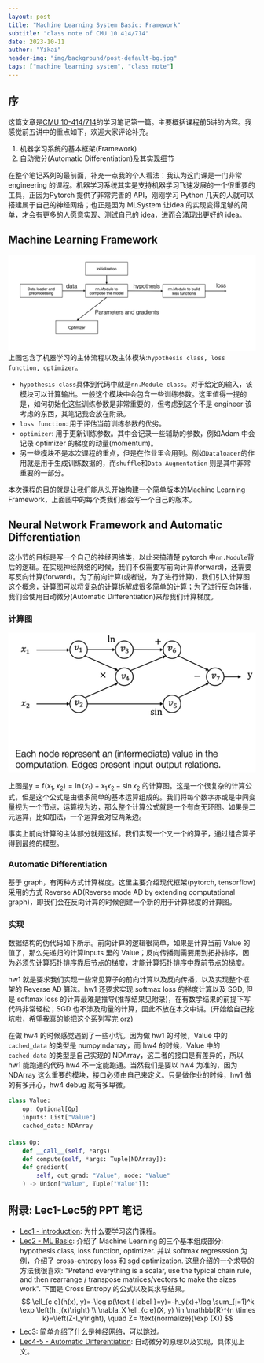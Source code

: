 ```yaml
---
layout: post
title: "Machine Learning System Basic: Framework"
subtitle: "class note of CMU 10 414/714"
date: 2023-10-11
author: "Yikai"
header-img: "img/background/post-default-bg.jpg"
tags: ["machine learning system", "class note"]
---
```


## 序

这篇文章是[CMU 10-414/714](https://dlsyscourse.org/)的学习笔记第一篇。主要概括课程前5讲的内容。我感觉前五讲中的重点如下，欢迎大家评论补充。

1. 机器学习系统的基本框架(Framework)
2. 自动微分(Automatic Differentiation)及其实现细节

在整个笔记系列的最前面，补充一点我的个人看法：我认为这门课是一门非常 engineering 的课程。机器学习系统其实是支持机器学习飞速发展的一个很重要的工具，正因为Pytorch 提供了非常完善的 API，刚刚学习 Python 几天的人就可以搭建属于自己的神经网络；也正是因为 MLSystem 让idea 的实现变得足够的简单，才会有更多的人愿意实现、测试自己的 idea，进而会涌现出更好的 idea。

## Machine Learning Framework

![img](img/notes/MLsystem_pic1.PNG)
上图包含了机器学习的主体流程以及主体模块:`hypothesis class, loss function, optimizer`。

- `hypothesis class`具体到代码中就是`nn.Module class`。对于给定的输入，该模块可以计算输出。一般这个模块中会包含一些训练参数。这里值得一提的是，如何初始化这些训练参数是非常重要的，但考虑到这个不是 engineer 该考虑的东西，其笔记我会放在附录。
- `loss function`: 用于评估当前训练参数的优劣。
- `optimizer`: 用于更新训练参数。其中会记录一些辅助的参数，例如Adam 中会记录 optimizer 的梯度的动量(momentum)。
- 另一些模块不是本次课程的重点，但是在作业里会用到。例如`Dataloader`的作用就是用于生成训练数据的，而`shuffle`和`Data Augmentation` 则是其中非常重要的一部分。

本次课程的目的就是让我们能从头开始构建一个简单版本的Machine Learning Framework，上面图中的每个类我们都会写一个自己的版本。

## Neural Network Framework and Automatic Differentiation

这小节的目标是写一个自己的神经网络类，以此来搞清楚 pytorch 中`nn.Module`背后的逻辑。在实现神经网络的时候，我们不仅需要写前向计算(forward)，还需要写反向计算(forward)。为了前向计算(或者说，为了进行计算)，我们引入计算图这个概念，计算图可以将复杂的计算拆解成很多简单的计算；为了进行反向转播，我们会使用自动微分(Automatic Differentiation)来帮我们计算梯度。

### 计算图

![img](img/notes/ComputationGraph.png)

上图是$\mathrm{y}=\mathrm{f}\left(x_1, x_2\right)=\ln \left(x_1\right)+x_1 x_2-\sin x_2$ 的计算图。这是一个很复杂的计算公式，但是这个公式是由很多简单的基本运算组成的。我们将每个数字亦或是中间变量视为一个节点，运算视为边，那么整个计算公式就是一个有向无环图。如果是二元运算，比如加法，一个运算会对应两条边。

事实上前向计算的主体部分就是这样。我们实现一个又一个的算子，通过组合算子得到最终的模型。

### Automatic Differentiation

基于 graph，有两种方式计算梯度。这里主要介绍现代框架(pytorch, tensorflow)采用的方式 Reverse AD(Reverse mode AD by extending computational graph)，即我们会在反向计算的时候创建一个新的用于计算梯度的计算图。

### 实现

数据结构的伪代码如下所示。前向计算的逻辑很简单，如果是计算当前 Value 的值了，那么先递归的计算inputs 里的 Value；反向传播则需要用到拓扑排序，因为必须先计算拓扑排序靠后节点的梯度，才能计算拓扑排序中靠前节点的梯度。

hw1 就是要求我们实现一些常见算子的前向计算以及反向传播，以及实现整个框架的 Reverse AD 算法。hw1 还要求实现 softmax loss 的梯度计算以及 SGD, 但是 softmax loss 的计算最难是推导(推荐结果见附录)，在有数学结果的前提下写代码非常轻松；SGD 也不涉及动量的计算，因此不放在本文中讲。(开始给自己挖坑啦，希望我真的能把这个系列写完 orz)

在做 hw4 的时候感觉遇到了一些小坑。因为做 hw1 的时候，Value 中的 `cached_data` 的类型是 numpy.ndarray，而 hw4 的时候，Value 中的`cached_data` 的类型是自己实现的 NDArray，这二者的接口是有差异的，所以 hw1 能跑通的代码 hw4 不一定能跑通。当然我们是要以 hw4 为准的，因为 NDArray 这么重要的模块，接口必须由自己来定义。只是做作业的时候，hw1 做的有多开心，hw4 debug 就有多卑微。

```python
class Value:
    op: Optional[Op]
    inputs: List["Value"]
    cached_data: NDArray 
    
class Op:
    def __call__(self, *args)
    def compute(self, *args: Tuple[NDArray]):
    def gradient(
        self, out_grad: "Value", node: "Value"
    ) -> Union["Value", Tuple["Value"]]:
```

## 附录: Lec1-Lec5的 PPT 笔记

- [Lec1 - introduction](https://dlsyscourse.org/slides/intro.pdf): 为什么要学习这门课程。
- [Lec2 - ML Basic](https://dlsyscourse.org/slides/softmax_regression.pdf): 介绍了 Machine Learning 的三个基本组成部分: hypothesis class, loss function, optimizer. 并以 softmax regresssion 为例，介绍了 cross-entropy loss 和 sgd optimization. 这里介绍的一个求导的方法我很喜欢: "Pretend everything is a scalar, use the typical chain rule, and then rearrange /
transpose matrices/vectors to make the sizes work". 下面是 Cross Entropy 的公式以及其求导结果。
$$
\ell_{c e}(h(x), y)=-\log p(\text { label }=y)=-h_y(x)+\log \sum_{j=1}^k \exp \left(h_j(x)\right) \\
\nabla_X \ell_{c e}(X, y) \in \mathbb{R}^{n \times k}=\left(Z-I_y\right), \quad Z= \text{normalize}(\exp (X))
$$
- [Lec3](https://dlsyscourse.org/slides/manual_neural_nets.pdf): 简单介绍了什么是神经网络，可以跳过。
- [Lec4-5 - Automatic Differentiation](https://dlsyscourse.org/slides/4-automatic-differentiation.pdf): 自动微分的原理以及实现，具体见上文。
